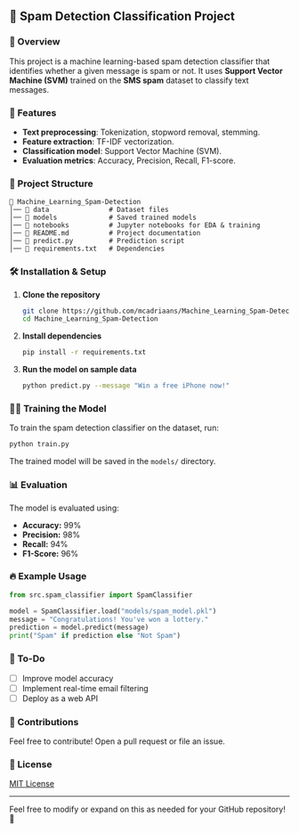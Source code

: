 
## 📌 Spam Detection Classification Project

### 📖 Overview
This project is a machine learning-based spam detection classifier that identifies whether a given message is spam or not. It uses **Support Vector Machine (SVM)** trained on the **SMS spam** dataset to classify text messages.

### 🚀 Features
- **Text preprocessing**: Tokenization, stopword removal, stemming.
- **Feature extraction**: TF-IDF vectorization.
- **Classification model**: Support Vector Machine (SVM).
- **Evaluation metrics**: Accuracy, Precision, Recall, F1-score.


### 📂 Project Structure
```
📁 Machine_Learning_Spam-Detection
│── 📂 data               # Dataset files
│── 📂 models             # Saved trained models
│── 📂 notebooks          # Jupyter notebooks for EDA & training
│── 📜 README.md          # Project documentation
│── 📜 predict.py         # Prediction script
│── 📜 requirements.txt   # Dependencies

```

### 🛠 Installation & Setup
1. **Clone the repository**  
   ```bash
   git clone https://github.com/mcadriaans/Machine_Learning_Spam-Detection.git
   cd Machine_Learning_Spam-Detection
   ```

2. **Install dependencies**  
   ```bash
   pip install -r requirements.txt
   ```

3. **Run the model on sample data**  
   ```bash
   python predict.py --message "Win a free iPhone now!"
   ```

### 🏋️‍♂️ Training the Model
To train the spam detection classifier on the dataset, run:  
```bash
python train.py
```
The trained model will be saved in the `models/` directory.

### 📊 Evaluation
The model is evaluated using:
- **Accuracy:** 99%
- **Precision:** 98%
- **Recall:** 94%
- **F1-Score:** 96%

### 🔥 Example Usage
```python
from src.spam_classifier import SpamClassifier

model = SpamClassifier.load("models/spam_model.pkl")
message = "Congratulations! You've won a lottery."
prediction = model.predict(message)
print("Spam" if prediction else "Not Spam")
```

### 📌 To-Do
- [ ] Improve model accuracy
- [ ] Implement real-time email filtering
- [ ] Deploy as a web API

### 🙌 Contributions
Feel free to contribute! Open a pull request or file an issue.

### 📜 License
[MIT License](LICENSE)

---

Feel free to modify or expand on this as needed for your GitHub repository! 🚀

